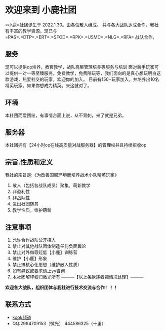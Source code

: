 # 欢迎来到 小鹿社团

=小鹿=社团诞生于 2022.1.30。由各位散人组成。
并与各大战队达成合作，我社有丰富的教学资源。现已与 =PAS=.=DTP=.=ERT=.=SFOD=.=RPK=.=USMC=.=NLG=.=RFA= 战队合作，

## 服务

现可以提供op培养，教官教学，战队高层管理培养等服务与培训
面对新手玩家可以提供一对一等至臻服务，免费教学，免费陪玩等，我们面向的是真心想玩明白这款游戏，热爱社交的玩家。欢迎你的加入。
目前有150+玩家加入。并培养出10名精英玩家。如果你想成为精英。来这就对了。

## 环境

本社团而爱团结，有事情台面上说，从不背刺，来了就是兄弟。

## 服务器

本社团拥有【24小时op在线高质量对战服务器】的管理权并且持续招收op

## 宗旨.性质和定义

我社的宗旨是:《为改善国服环境而培养战术小队精英玩家》

1. 散人（包括各战队成员）聚集，萌新教学
2. 非盈利性
3. 非战队性
4. 进出社团随意
5. 教学性质，维护萌新

## 注意事项
1. 允许合作战队公开招人
2. 禁止对其他战队团体制造任何负面舆论
3. 禁止对外侮辱贬低【小鹿】训练营
4. 维护【小鹿】形象
5. 禁止搞核心化思想（维护散人性质）
6. 如有异议或要求请上yy咨询
7. 本社团解释权归微光所有
———【以上条款违者视情况处理】———

**欢迎各大战队，组织团体与我社进行技术交流与合作！！！**


## 联系方式
- [kook频道](https://kook.top/kC8Uno)
- QQ:2994709153（微光）  444586325（十里）